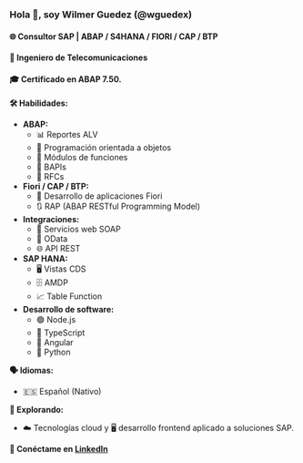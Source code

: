 ### Hola 👋, soy Wilmer Guedez (@wguedex)
#### 🌐 Consultor SAP | ABAP / S4HANA / FIORI / CAP / BTP
#### 📡 Ingeniero de Telecomunicaciones
#### 🎓 Certificado en ABAP 7.50.

**🛠️ Habilidades:**
- **ABAP:**
  - 📊 Reportes ALV
  - 🧱 Programación orientada a objetos
  - 🧩 Módulos de funciones
  - 🔗 BAPIs
  - 🔄 RFCs
- **Fiori / CAP / BTP:**
  - 🌸 Desarrollo de aplicaciones Fiori
  - 🔃 RAP (ABAP RESTful Programming Model)
- **Integraciones:**
  - 🧼 Servicios web SOAP
  - 💠 OData
  - 🌐 API REST
- **SAP HANA:**
  - 🖥️ Vistas CDS
  - 🗄️ AMDP
  - 📈 Table Function
- **Desarrollo de software:**
  - 🟢 Node.js
  - 🔷 TypeScript
  - 🔺 Angular
  - 🐍 Python

**🗣️ Idiomas:**
- 🇪🇸 Español (Nativo)

**🌱 Explorando:**
- ☁️ Tecnologías cloud y 🖥️ desarrollo frontend aplicado a soluciones SAP.

**🔗 Conéctame en [LinkedIn](www.linkedin.com/in/wguedex)**
